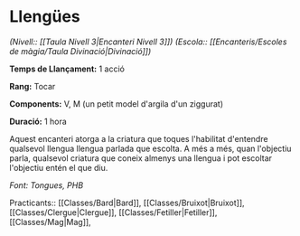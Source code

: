 # Llengües

*(Nivell:: [[Taula Nivell 3|Encanteri Nivell 3]]) (Escola:: [[Encanteris/Escoles de màgia/Taula Divinació|Divinació]])*

**Temps de Llançament:** 1 acció

**Rang:** Tocar

**Components:** V, M (un petit model d'argila d'un ziggurat)

**Duració:** 1 hora

Aquest encanteri atorga a la criatura que toques l'habilitat d'entendre qualsevol llengua llengua parlada que escolta. A més a més, quan l'objectiu parla, qualsevol criatura que coneix almenys una llengua i pot escoltar l'objectiu entén el que diu.


*Font: Tongues, PHB*



Practicants:: [[Classes/Bard|Bard]], [[Classes/Bruixot|Bruixot]], [[Classes/Clergue|Clergue]], [[Classes/Fetiller|Fetiller]], [[Classes/Mag|Mag]],
